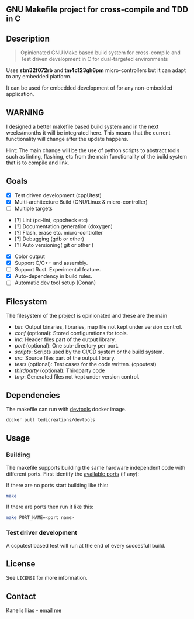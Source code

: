 ## GNU Makefile project for cross-compile and TDD in C

## Description

> Opinionated GNU Make based build system for cross-compile and Test driven development in C for
> dual-targeted environments

Uses **stm32f072rb** and **tm4c123gh6pm** micro-controllers but it can adapt to any
embedded platform.

It can be used for embedded development of for any non-embedded application.

## WARNING

I designed a better makefile based build system and in the next weeks/months it will be integrated here.
This means that the current functionality will change after the update happens.

Hint: The main change will be the use of python scripts to abstract tools such as linting, flashing, etc from the main functionality of the build system that is to compile and link.

## Goals

- [x] Test driven development (cppUtest)
- [x] Multi-architecture Build (GNU/Linux & micro-controller)
- [ ] Multiple targets
- [?] Lint (pc-lint, cppcheck etc)
- [?] Documentation generation (doxygen)
- [?] Flash, erase etc. micro-controller
- [?] Debugging (gdb or other)
- [?] Auto versioning( git or other )
- [x] Color output
- [x] Support C/C++ and assembly.
- [ ] Support Rust. Experimental feature.
- [x] Auto-dependency in build rules.
- [ ] Automatic dev tool setup (Conan)

## Filesystem

The filesystem of the project is opinionated and these are the main

- *bin*: Output binaries, libraries, map file not kept under version control.
- *conf* (optional): Stored configurations for tools.
- *inc*: Header files part of the output library.
- *port* (optional): One sub-directory per port.
- *scripts*: Scripts used by the CI/CD system or the build system.
- *src*: Source files part of the output library.
- *tests* (optional): Test cases for the code written. (cpputest)
- *thirdparty* (optional): Thirdparty code
- *tmp*: Generated files not kept under version control.

## Dependencies

The makefile can run with [devtools](https://hub.docker.com/r/tedicreations/devtools) docker image.

```sh
docker pull tedicreations/devtools
```

## Usage

### Building

The makefile supports building the same hardware independent code with different ports.
First identify the [available ports](port) (if any):

If there are no ports start building like this:

```sh
make
```

If there are ports then run it like this:

```sh
make PORT_NAME=<port name>
```

### Test driver development

A ccputest based test will run at the end of every succesfull build.

## License

See `LICENSE` for more information.


## Contact

Kanelis Ilias - [email me](mailto:hkanelhs@yahoo.gr)
